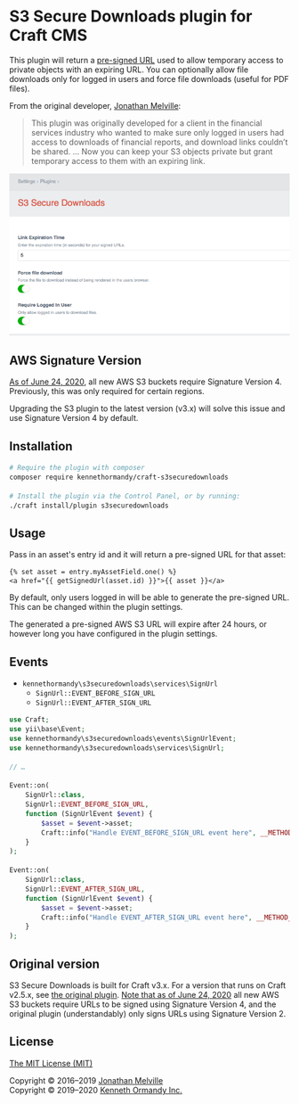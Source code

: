 # S3 Secure Downloads plugin for Craft CMS

This plugin will return a [pre-signed URL](http://docs.aws.amazon.com/AmazonS3/latest/dev/ShareObjectPreSignedURL.html) used to allow temporary access to private objects with an expiring URL. You can optionally allow file downloads only for logged in users and force file downloads (useful for PDF files).

From the original developer, [Jonathan Melville](https://github.com/jonathanmelville/s3securedownloads):

> This plugin was originally developed for a client in the financial services industry who wanted to make sure only logged in users had access to downloads of financial reports, and download links couldn’t be shared. … Now you can keep your S3 objects private but grant temporary access to them with an expiring link. 

![Screenshot of the plugin settings.](./src/resources/screenshots/screenshot.png)

## AWS Signature Version

[As of June 24, 2020](https://aws.amazon.com/blogs/aws/amazon-s3-update-sigv2-deprecation-period-extended-modified/), all new AWS S3 buckets require Signature Version 4. Previously, this was only required for certain regions.

Upgrading the S3 plugin to the latest version (v3.x) will solve this issue and use Signature Version 4 by default.

## Installation

```sh
# Require the plugin with composer
composer require kennethormandy/craft-s3securedownloads

# Install the plugin via the Control Panel, or by running:
./craft install/plugin s3securedownloads
```

## Usage

Pass in an asset's entry id and it will return a pre-signed URL for that asset:

```twig
{% set asset = entry.myAssetField.one() %}
<a href="{{ getSignedUrl(asset.id) }}">{{ asset }}</a>
```

By default, only users logged in will be able to generate the pre-signed URL. This can be changed within the plugin settings.

The generated a pre-signed AWS S3 URL will expire after 24 hours, or however long you have configured in the plugin settings.

<!--

## AWS S3 configuration

- Make sure you have configured the Craft AWS S3 plugin and setup an [AWS IAM permissions](https://github.com/craftcms/aws-s3#aws-iam-permissions)
- Works with or without “Objects can be public” for S3 bucket public access permissions
- Set “Assets in this volume have public URLs” to `true`, and give the bucket URL (although from more recent testing, you can set the bucket URL and then disable it, and the asset.url won’t be given? Maybe this is preferable in terms of config?)
- Set “Make Uploads Public” to `false`

- Optionally, configure the bucket to block certain signature versions https://docs.aws.amazon.com/AmazonS3/latest/API/bucket-policy-s3-sigv4-conditions.html

-->

## Events

- `kennethormandy\s3securedownloads\services\SignUrl`
  - `SignUrl::EVENT_BEFORE_SIGN_URL`
  - `SignUrl::EVENT_AFTER_SIGN_URL`

```php
use Craft;
use yii\base\Event;
use kennethormandy\s3securedownloads\events\SignUrlEvent;
use kennethormandy\s3securedownloads\services\SignUrl;

// …

Event::on(
    SignUrl::class,
    SignUrl::EVENT_BEFORE_SIGN_URL,
    function (SignUrlEvent $event) {
        $asset = $event->asset;
        Craft::info("Handle EVENT_BEFORE_SIGN_URL event here", __METHOD__);
    }
);

Event::on(
    SignUrl::class,
    SignUrl::EVENT_AFTER_SIGN_URL,
    function (SignUrlEvent $event) {
        $asset = $event->asset;
        Craft::info("Handle EVENT_AFTER_SIGN_URL event here", __METHOD__);
    }
);
```

## Original version

S3 Secure Downloads is built for Craft v3.x. For a version that runs on Craft v2.5.x, see [the original plugin](https://github.com/jonathanmelville/s3securedownloads). [Note that as of June 24, 2020](https://aws.amazon.com/blogs/aws/amazon-s3-update-sigv2-deprecation-period-extended-modified/) all new AWS S3 buckets require URLs to be signed using Signature Version 4, and the original plugin (understandably) only signs URLs using Signature Version 2.

## License

[The MIT License (MIT)](./LICENSE.md)

Copyright © 2016–2019 [Jonathan Melville](https://github.com/jonathanmelville/s3securedownloads)<br/>
Copyright © 2019–2020 [Kenneth Ormandy Inc.](https://kennethormandy.com)
